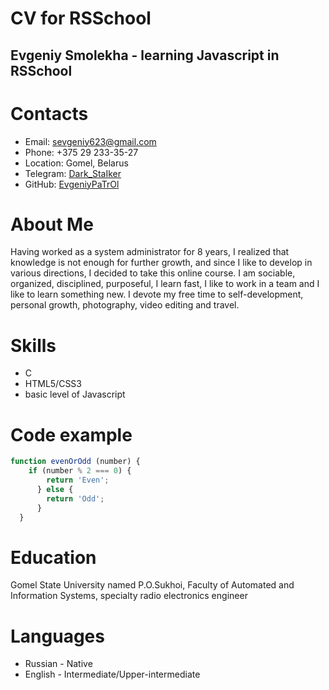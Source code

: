 # CV for RSSchool

## Evgeniy Smolekha - learning Javascript in RSSchool

# Contacts
- Email: sevgeniy623@gmail.com
- Phone: +375 29 233-35-27
- Location: Gomel, Belarus
- Telegram: [Dark_StaIker](https://t.me/Dark_StaIker)
- GitHub: [EvgeniyPaTrOl](https://github.com/EvgeniyPaTrOl)

# About Me
Having worked as a system administrator for 8 years, I realized that knowledge is not enough for further growth, and since I like to develop in various directions, I decided to take this online course. I am sociable, organized, disciplined, purposeful, I learn fast, I like to work in a team and I like to learn something new. I devote my free time to self-development, personal growth, photography, video editing and travel.

# Skills
   - C
   - HTML5/CSS3
   - basic level of Javascript
   
# Code example
```javascript
function evenOrOdd (number) {
    if (number % 2 === 0) {
        return 'Even';
      } else {
        return 'Odd';
      }
  }
```

# Education
Gomel State University named P.O.Sukhoi, Faculty of Automated and Information Systems, specialty radio electronics engineer

# Languages
- Russian - Native
- English - Intermediate/Upper-intermediate
